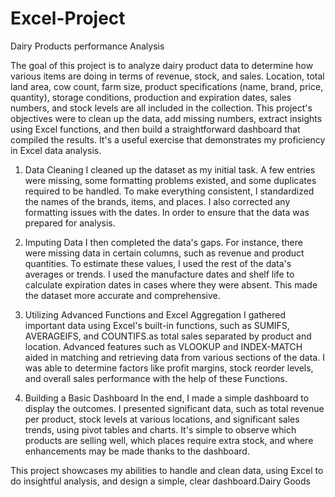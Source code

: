 # Excel-Project


Dairy Products performance   Analysis


The goal of this project is to analyze dairy product data to determine how various items are doing in terms of revenue, stock, and sales. Location, total land area, cow count, farm size, product specifications (name, brand, price, quantity), storage conditions, production and expiration dates, sales numbers, and stock levels are all included in the collection. This project's objectives were to clean up the data, add missing numbers, extract insights using Excel functions, and then build a straightforward dashboard that compiled the results. It's a useful exercise that demonstrates my proficiency in Excel data analysis.

1. Data Cleaning
I cleaned up the dataset as my initial task. A few entries were missing, some formatting problems existed, and some duplicates required to be handled. To make everything consistent, I standardized the names of the brands, items, and places. I also corrected any formatting issues with the dates. In order to ensure that the data was prepared for analysis.

2. Imputing Data
I then completed the data's gaps. For instance, there were missing data in certain columns, such as revenue and product quantities. To estimate these values, I used the rest of the data's averages or trends. I used the manufacture dates and shelf life to calculate expiration dates in cases where they were absent. This made the dataset more accurate and comprehensive.

3. Utilizing Advanced Functions and Excel Aggregation
I gathered important data using Excel's built-in functions, such as SUMIFS, AVERAGEIFS, and COUNTIFS.as total sales separated by product and location. Advanced features such as VLOOKUP and INDEX-MATCH aided in matching and retrieving data from various sections of the data. I was able to determine factors like profit margins, stock reorder levels, and overall sales performance with the help of these Functions.

4. Building a Basic Dashboard
In the end, I made a simple dashboard to display the outcomes. I presented significant data, such as total revenue per product, stock levels at various locations, and significant sales trends, using pivot tables and charts. It's simple to observe which products are selling well, which places require extra stock, and where enhancements may be made thanks to the dashboard.

This project showcases my abilities to handle and clean data, using Excel to do insightful analysis, and design a simple, clear dashboard.Dairy Goods
